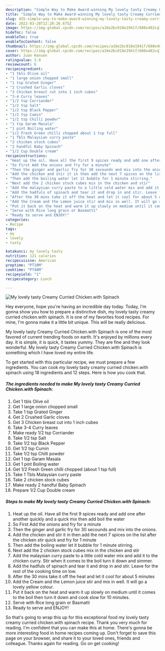 ```yaml
---
description: "Simple Way to Make Award-winning My lovely tasty Creamy Curried Chicken.with Spinach"
title: "Simple Way to Make Award-winning My lovely tasty Creamy Curried Chicken.with Spinach"
slug: 455-simple-way-to-make-award-winning-my-lovely-tasty-creamy-curried-chickenwith-spinach
date: 2022-03-28T12:28:26.675Z
image: https://img-global.cpcdn.com/recipes/a16e2bc018e1941f/680x482cq70/my-lovely-tasty-creamy-curried-chickenwith-spinach-recipe-main-photo.jpg
hideToc: false
enableToc: true
enableTocContent: false
thumbnail: https://img-global.cpcdn.com/recipes/a16e2bc018e1941f/680x482cq70/my-lovely-tasty-creamy-curried-chickenwith-spinach-recipe-main-photo.jpg
cover: https://img-global.cpcdn.com/recipes/a16e2bc018e1941f/680x482cq70/my-lovely-tasty-creamy-curried-chickenwith-spinach-recipe-main-photo.jpg
author: Juan Hansen
ratingvalue: 3.9
reviewcount: 6
recipeingredient:
- "1 tbls Olive oil"
- "1 large onion chopped small"
- "1 tsp Grated Ginger"
- "2 Crushed Garlic cloves"
- "3 Chicken breast cut into 1 inch cubes"
- "3-4 Curry leaves"
- "1/2 tsp Corriander"
- "1/2 tsp Salt"
- "1/2 tsp Black Pepper"
- "1/2 tsp Cumin"
- "1/2 tsp Chilli powder"
- "1 tsp Garam Masala"
- "1 pint Boiling water"
- "1/2 Fresh Green chilli chopped about 1 tsp full"
- "1 Tbls Malaysian curry paste"
- "2 chicken stock cubes"
- "2 handful Baby Spinach"
- "1/2 Cup Double cream"
recipeinstructions:
- "Heat up the oil. Have all the first 9 spices ready and add one after another quickly and a quick mix then add boil the water"
- "So First Add the onions and fry for a minute"
- "Then the ginger and garlic fry for 30 secounds and mix into the onions."
- "Add the chicken and stir it in then add the next 7 spices on the list after the chicken stir quick and fry for 1 minute"
- "Then add the boiling water let it bubble for 1 minute stirring."
- "Next add the 2 chicken stock cubes mix in the chicken and stir"
- "Add the malaysian curry paste to a little cold water mix and add it to the chicken curry. Stir when it comes to the boil turn it down and simmer."
- "Add the hadfuls of spinach and tear it and drop in and stir. Leave for the rest of the cooking time on low."
- "After the 30 mins take it off the heat and let it cool for about 5 minutes"
- "Add the Cream and the Lemon juice stir and mix in well. It will go a lovely yellow colour."
- "Put it back on the heat and warm it up slowly on medium until it comes to the boil then turn it down and cook slow for 10 minutes."
- "Serve with Rice long grain or Basmatti"
- "Ready to serve and ENJOY!"
categories:
- Recipe
tags:
- my
- lovely
- tasty

katakunci: my lovely tasty 
nutrition: 121 calories
recipecuisine: American
preptime: "PT10M"
cooktime: "PT48M"
recipeyield: "1"
recipecategory: Lunch

---
```



![My lovely tasty Creamy Curried Chicken.with Spinach](https://img-global.cpcdn.com/recipes/a16e2bc018e1941f/680x482cq70/my-lovely-tasty-creamy-curried-chickenwith-spinach-recipe-main-photo.jpg)

Hey everyone, hope you're having an incredible day today. Today, I'm gonna show you how to prepare a distinctive dish, my lovely tasty creamy curried chicken.with spinach. It is one of my favorites food recipes. For mine, I'm gonna make it a little bit unique. This will be really delicious.



My lovely tasty Creamy Curried Chicken.with Spinach is one of the most favored of current trending foods on earth. It's enjoyed by millions every day. It is simple, it is quick, it tastes yummy. They are fine and they look wonderful. My lovely tasty Creamy Curried Chicken.with Spinach is something which I have loved my entire life.


To get started with this particular recipe, we must prepare a few ingredients. You can cook my lovely tasty creamy curried chicken.with spinach using 18 ingredients and 12 steps. Here is how you cook that.

<!--inarticleads1-->

##### The ingredients needed to make My lovely tasty Creamy Curried Chicken.with Spinach:

1. Get 1 tbls Olive oil
1. Get 1 large onion chopped small
1. Take 1 tsp Grated Ginger
1. Get 2 Crushed Garlic cloves
1. Get 3 Chicken breast cut into 1 inch cubes
1. Take 3-4 Curry leaves
1. Make ready 1/2 tsp Corriander
1. Take 1/2 tsp Salt
1. Take 1/2 tsp Black Pepper
1. Get 1/2 tsp Cumin
1. Take 1/2 tsp Chilli powder
1. Get 1 tsp Garam Masala
1. Get 1 pint Boiling water
1. Get 1/2 Fresh Green chilli chopped (about 1 tsp full)
1. Take 1 Tbls Malaysian curry paste
1. Take 2 chicken stock cubes
1. Make ready 2 handful Baby Spinach
1. Prepare 1/2 Cup Double cream




<!--inarticleads2-->

##### Steps to make My lovely tasty Creamy Curried Chicken.with Spinach:

1. Heat up the oil. Have all the first 9 spices ready and add one after another quickly and a quick mix then add boil the water
1. So First Add the onions and fry for a minute
1. Then the ginger and garlic fry for 30 secounds and mix into the onions.
1. Add the chicken and stir it in then add the next 7 spices on the list after the chicken stir quick and fry for 1 minute
1. Then add the boiling water let it bubble for 1 minute stirring.
1. Next add the 2 chicken stock cubes mix in the chicken and stir
1. Add the malaysian curry paste to a little cold water mix and add it to the chicken curry. Stir when it comes to the boil turn it down and simmer.
1. Add the hadfuls of spinach and tear it and drop in and stir. Leave for the rest of the cooking time on low.
1. After the 30 mins take it off the heat and let it cool for about 5 minutes
1. Add the Cream and the Lemon juice stir and mix in well. It will go a lovely yellow colour.
1. Put it back on the heat and warm it up slowly on medium until it comes to the boil then turn it down and cook slow for 10 minutes.
1. Serve with Rice long grain or Basmatti
1. Ready to serve and ENJOY!



So that's going to wrap this up for this exceptional food my lovely tasty creamy curried chicken.with spinach recipe. Thank you very much for reading. I'm confident that you can make this at home. There's gonna be more interesting food in home recipes coming up. Don't forget to save this page on your browser, and share it to your loved ones, friends and colleague. Thanks again for reading. Go on get cooking!
